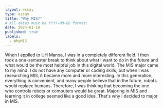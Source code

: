 ```yaml
---
layout: essay
type: essay
title: "Why MIS?"
# All dates must be YYYY-MM-DD format!
date: 2024-01-18
published: true
labels:
  - WhyMIS
---
```


When I applied to UH Manoa, I was in a completely different field. I then took a one-semester break to think about what I want to do in the future and what would be the most helpful job in this digital world. The MIS major came to my mind. I do not have any computer or coding skills, but when I was researching MIS, it became more and more interesting. In this generation, everything is convenient, and many people believe that in the future, robots would replace humans. Therefore, I was thinking that becoming the one who controls robots or computers would be great. Majoring in MIS and learning it in college seemed like a good idea. That's why I decided to major in MIS.
